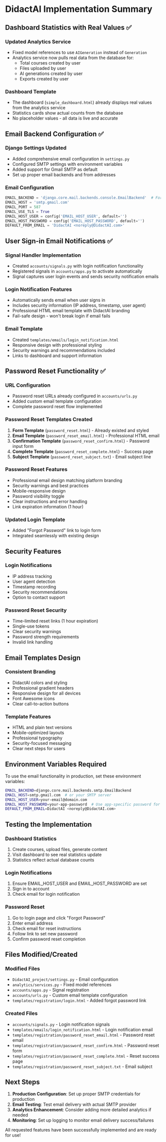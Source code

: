 ﻿# DidactAI Implementation Summary

## Dashboard Statistics with Real Values ✅

### Updated Analytics Service
- Fixed model references to use `AIGeneration` instead of `Generation`
- Analytics service now pulls real data from the database for:
  - Total courses created by user
  - Files uploaded by user
  - AI generations created by user
  - Exports created by user

### Dashboard Template
- The dashboard (`simple_dashboard.html`) already displays real values from the analytics service
- Statistics cards show actual counts from the database
- No placeholder values - all data is live and accurate

## Email Backend Configuration ✅

### Django Settings Updated
- Added comprehensive email configuration in `settings.py`
- Configured SMTP settings with environment variables
- Added support for Gmail SMTP as default
- Set up proper email backends and from addresses

### Email Configuration
```python
EMAIL_BACKEND = 'django.core.mail.backends.console.EmailBackend'  # For development
EMAIL_HOST = 'smtp.gmail.com'
EMAIL_PORT = 587
EMAIL_USE_TLS = True
EMAIL_HOST_USER = config('EMAIL_HOST_USER', default='')
EMAIL_HOST_PASSWORD = config('EMAIL_HOST_PASSWORD', default='')
DEFAULT_FROM_EMAIL = 'DidactAI <noreply@DidactAI.com>'
```

## User Sign-in Email Notifications ✅

### Signal Handler Implementation
- Created `accounts/signals.py` with login notification functionality
- Registered signals in `accounts/apps.py` to activate automatically
- Signal captures user login events and sends security notification emails

### Login Notification Features
- Automatically sends email when user signs in
- Includes security information (IP address, timestamp, user agent)
- Professional HTML email template with DidactAI branding
- Fail-safe design - won't break login if email fails

### Email Template
- Created `templates/emails/login_notification.html`
- Responsive design with professional styling
- Security warnings and recommendations included
- Links to dashboard and support information

## Password Reset Functionality ✅

### URL Configuration
- Password reset URLs already configured in `accounts/urls.py`
- Added custom email template configuration
- Complete password reset flow implemented

### Password Reset Templates Created
1. **Form Template** (`password_reset.html`) - Already existed and styled
2. **Email Template** (`password_reset_email.html`) - Professional HTML email
3. **Confirmation Template** (`password_reset_confirm.html`) - Password input form
4. **Complete Template** (`password_reset_complete.html`) - Success page
5. **Subject Template** (`password_reset_subject.txt`) - Email subject line

### Password Reset Features
- Professional email design matching platform branding
- Security warnings and best practices
- Mobile-responsive design
- Password visibility toggle
- Clear instructions and error handling
- Link expiration information (1 hour)

### Updated Login Template
- Added "Forgot Password" link to login form
- Integrated seamlessly with existing design

## Security Features

### Login Notifications
- IP address tracking
- User agent detection
- Timestamp recording
- Security recommendations
- Option to contact support

### Password Reset Security
- Time-limited reset links (1 hour expiration)
- Single-use tokens
- Clear security warnings
- Password strength requirements
- Invalid link handling

## Email Templates Design

### Consistent Branding
- DidactAI colors and styling
- Professional gradient headers
- Responsive design for all devices
- Font Awesome icons
- Clear call-to-action buttons

### Template Features
- HTML and plain text versions
- Mobile-optimized layouts
- Professional typography
- Security-focused messaging
- Clear next steps for users

## Environment Variables Required

To use the email functionality in production, set these environment variables:

```bash
EMAIL_BACKEND=django.core.mail.backends.smtp.EmailBackend
EMAIL_HOST=smtp.gmail.com  # or your SMTP server
EMAIL_HOST_USER=your-email@domain.com
EMAIL_HOST_PASSWORD=your-app-password  # Use app-specific password for Gmail
DEFAULT_FROM_EMAIL=DidactAI <noreply@DidactAI.com>
```

## Testing the Implementation

### Dashboard Statistics
1. Create courses, upload files, generate content
2. Visit dashboard to see real statistics update
3. Statistics reflect actual database counts

### Login Notifications
1. Ensure EMAIL_HOST_USER and EMAIL_HOST_PASSWORD are set
2. Sign in to account
3. Check email for login notification

### Password Reset
1. Go to login page and click "Forgot Password"
2. Enter email address
3. Check email for reset instructions
4. Follow link to set new password
5. Confirm password reset completion

## Files Modified/Created

### Modified Files
- `DidactAI_project/settings.py` - Email configuration
- `analytics/services.py` - Fixed model references
- `accounts/apps.py` - Signal registration
- `accounts/urls.py` - Custom email template configuration
- `templates/registration/login.html` - Added forgot password link

### Created Files
- `accounts/signals.py` - Login notification signals
- `templates/emails/login_notification.html` - Login notification email
- `templates/registration/password_reset_email.html` - Password reset email
- `templates/registration/password_reset_confirm.html` - Password reset form
- `templates/registration/password_reset_complete.html` - Reset success page
- `templates/registration/password_reset_subject.txt` - Email subject

## Next Steps

1. **Production Configuration**: Set up proper SMTP credentials for production
2. **Email Testing**: Test email delivery with actual SMTP provider
3. **Analytics Enhancement**: Consider adding more detailed analytics if needed
4. **Monitoring**: Set up logging to monitor email delivery success/failures

All requested features have been successfully implemented and are ready for use!
